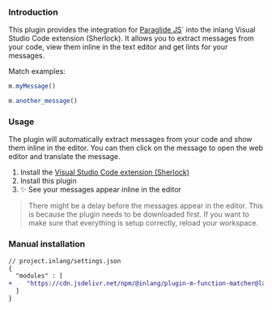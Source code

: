 ### Introduction

This plugin provides the integration for [Paraglide JS](https://inlang.com/m/gerre34r/library-inlang-paraglideJs)` into the inlang Visual Studio Code extension (Sherlock). It allows you to extract messages from your code, view them inline in the text editor and get lints for your messages.

Match examples:
```ts
m.myMessage()
```
```ts
m.another_message()
```


### Usage

The plugin will automatically extract messages from your code and show them inline in the editor. You can then click on the message to open the web editor and translate the message.

1. Install the [Visual Studio Code extension (Sherlock)](https://inlang.com/m/r7kp499g)
2. Install this plugin
3. ✨ See your messages appear inline in the editor

> There might be a delay before the messages appear in the editor. This is because the plugin needs to be downloaded first. If you want to make sure that everything is setup correctly, reload your workspace.

### Manual installation

```diff
// project.inlang/settings.json
{
  "modules" : [
+    "https://cdn.jsdelivr.net/npm/@inlang/plugin-m-function-matcher@latest/dist/index.js"
  ]
}
```